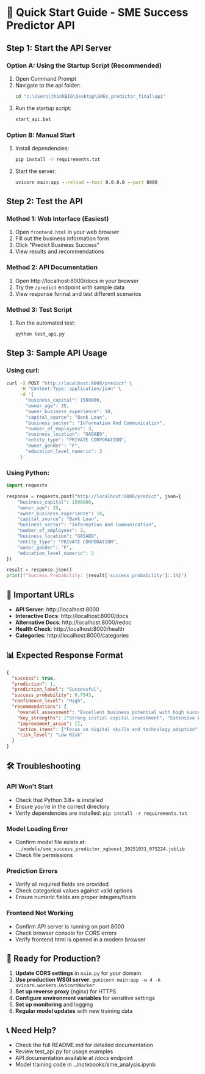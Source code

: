 # 🚀 Quick Start Guide - SME Success Predictor API

## Step 1: Start the API Server

### Option A: Using the Startup Script (Recommended)
1. Open Command Prompt
2. Navigate to the api folder:
   ```cmd
   cd "c:\Users\thinkBIG\Desktop\SMEs_predictor_final\api"
   ```
3. Run the startup script:
   ```cmd
   start_api.bat
   ```

### Option B: Manual Start
1. Install dependencies:
   ```cmd
   pip install -r requirements.txt
   ```
2. Start the server:
   ```cmd
   uvicorn main:app --reload --host 0.0.0.0 --port 8000
   ```

## Step 2: Test the API

### Method 1: Web Interface (Easiest)
1. Open `frontend.html` in your web browser
2. Fill out the business information form
3. Click "Predict Business Success"
4. View results and recommendations

### Method 2: API Documentation
1. Open http://localhost:8000/docs in your browser
2. Try the `/predict` endpoint with sample data
3. View response format and test different scenarios

### Method 3: Test Script
1. Run the automated test:
   ```cmd
   python test_api.py
   ```

## Step 3: Sample API Usage

### Using curl:
```bash
curl -X POST "http://localhost:8000/predict" \
     -H "Content-Type: application/json" \
     -d '{
       "business_capital": 1500000,
       "owner_age": 35,
       "owner_business_experience": 10,
       "capital_source": "Bank Loan",
       "business_sector": "Information And Communication",
       "number_of_employees": 3,
       "business_location": "GASABO",
       "entity_type": "PRIVATE CORPORATION",
       "owner_gender": "F",
       "education_level_numeric": 3
     }'
```

### Using Python:
```python
import requests

response = requests.post("http://localhost:8000/predict", json={
    "business_capital": 1500000,
    "owner_age": 35,
    "owner_business_experience": 10,
    "capital_source": "Bank Loan",
    "business_sector": "Information And Communication",
    "number_of_employees": 3,
    "business_location": "GASABO",
    "entity_type": "PRIVATE CORPORATION",
    "owner_gender": "F",
    "education_level_numeric": 3
})

result = response.json()
print(f"Success Probability: {result['success_probability']:.1%}")
```

## 🔗 Important URLs

- **API Server**: http://localhost:8000
- **Interactive Docs**: http://localhost:8000/docs
- **Alternative Docs**: http://localhost:8000/redoc
- **Health Check**: http://localhost:8000/health
- **Categories**: http://localhost:8000/categories

## 📊 Expected Response Format

```json
{
  "success": true,
  "prediction": 1,
  "prediction_label": "Successful",
  "success_probability": 0.7543,
  "confidence_level": "High",
  "recommendations": {
    "overall_assessment": "Excellent business potential with high success probability.",
    "key_strengths": ["Strong initial capital investment", "Extensive business experience"],
    "improvement_areas": [],
    "action_items": ["Focus on digital skills and technology adoption"],
    "risk_level": "Low Risk"
  }
}
```

## 🛠️ Troubleshooting

### API Won't Start
- Check that Python 3.8+ is installed
- Ensure you're in the correct directory
- Verify dependencies are installed: `pip install -r requirements.txt`

### Model Loading Error
- Confirm model file exists at: `../models/sme_success_predictor_xgboost_20251031_075224.joblib`
- Check file permissions

### Prediction Errors
- Verify all required fields are provided
- Check categorical values against valid options
- Ensure numeric fields are proper integers/floats

### Frontend Not Working
- Confirm API server is running on port 8000
- Check browser console for CORS errors
- Verify frontend.html is opened in a modern browser

## 🎯 Ready for Production?

1. **Update CORS settings** in `main.py` for your domain
2. **Use production WSGI server**: `gunicorn main:app -w 4 -k uvicorn.workers.UvicornWorker`
3. **Set up reverse proxy** (nginx) for HTTPS
4. **Configure environment variables** for sensitive settings
5. **Set up monitoring** and logging
6. **Regular model updates** with new training data

## 📞 Need Help?

- Check the full README.md for detailed documentation
- Review test_api.py for usage examples
- API documentation available at /docs endpoint
- Model training code in ../notebooks/sme_analysis.ipynb